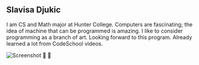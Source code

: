 ## Slavisa Djukic
I am CS and Math major at Hunter College. Computers are fascinating; 
the idea of machine that can be programmed is amazing. I like to consider programming 
as a branch of art. Looking forward to this program. Already learned a lot from CodeSchool videos.

![Screenshot](https://cloud.githubusercontent.com/assets/4087996/4184971/54cfdeb6-3751-11e4-9369-9bf116cdb50e.jpg)
:bow: :bow:

